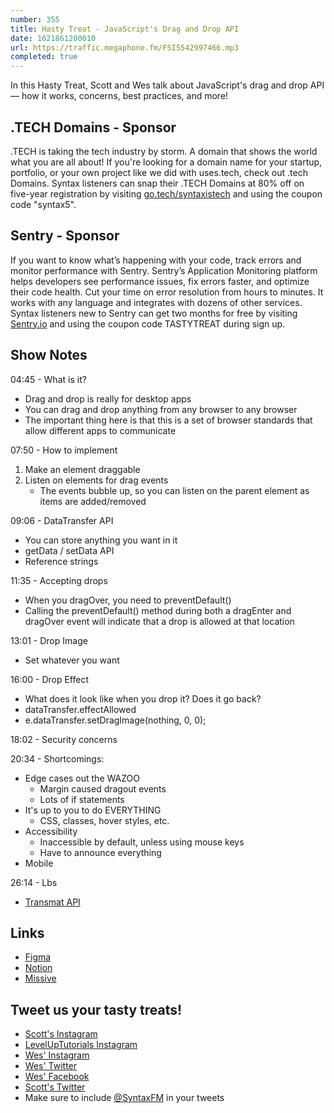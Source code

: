 ```yaml
---
number: 355
title: Hasty Treat - JavaScript's Drag and Drop API
date: 1621861200010
url: https://traffic.megaphone.fm/FSI5542997466.mp3
completed: true
---
```


In this Hasty Treat, Scott and Wes talk about JavaScript's drag and drop API — how it works, concerns, best practices, and more!

## .TECH Domains - Sponsor
.TECH is taking the tech industry by storm. A domain that shows the world what you are all about! If you're looking for a domain name for your startup, portfolio, or your own project like we did with uses.tech, check out .tech Domains. Syntax listeners can snap their .TECH Domains at 80% off on five-year registration by visiting [go.tech/syntaxistech](https://go.tech/syntaxistech) and using the coupon code "syntax5".

## Sentry - Sponsor
If you want to know what’s happening with your code, track errors and monitor performance with Sentry. Sentry’s Application Monitoring platform helps developers see performance issues, fix errors faster, and optimize their code health. Cut your time on error resolution from hours to minutes. It works with any language and integrates with dozens of other services. Syntax listeners new to Sentry can get two months for  free by visiting [Sentry.io](https://sentry.io) and using the coupon code TASTYTREAT during sign up.

## Show Notes
04:45 - What is it?
* Drag and drop is really for desktop apps
* You can drag and drop anything from any browser to any browser
* The important thing here is that this is a set of browser standards that allow different apps to communicate

07:50 - How to implement
1. Make an element draggable
2. Listen on elements for drag events
    * The events bubble up, so you can listen on the parent element as items are added/removed

09:06 - DataTransfer API
* You can store anything you want in it
* getData / setData API 
* Reference strings

11:35 - Accepting drops
* When you dragOver, you need to preventDefault()
* Calling the preventDefault() method during both a dragEnter and dragOver event will indicate that a drop is allowed at that location

13:01 - Drop Image
* Set whatever you want

16:00 - Drop Effect
* What does it look like when you drop it? Does it go back?
* dataTransfer.effectAllowed
* e.dataTransfer.setDragImage(nothing, 0, 0);

18:02 - Security concerns

20:34 - Shortcomings:
* Edge cases out the WAZOO
  * Margin caused dragout events
  * Lots of if statements
* It's up to you to do EVERYTHING
  * CSS, classes, hover styles, etc.
* Accessibility
  * Inaccessible by default, unless using mouse keys
  * Have to announce everything
* Mobile

26:14 - Lbs 
* [Transmat API](https://google.github.io/transmat/)

## Links
* [Figma](https://www.figma.com/)
* [Notion](https://www.notion.so/)
* [Missive](https://missiveapp.com/)

## Tweet us your tasty treats!
* [Scott's Instagram](https://www.instagram.com/stolinski/)
* [LevelUpTutorials Instagram](https://www.instagram.com/LevelUpTutorials/)
* [Wes' Instagram](https://www.instagram.com/wesbos/)
* [Wes' Twitter](https://twitter.com/wesbos)
* [Wes' Facebook](https://www.facebook.com/wesbos.developer)
* [Scott's Twitter](https://twitter.com/stolinski)
* Make sure to include [@SyntaxFM](https://twitter.com/SyntaxFM) in your tweets